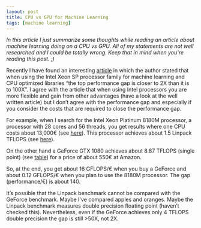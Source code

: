 ```yaml
---
layout: post
title: CPU vs GPU for Machine Learning
tags: [machine learning]
---
```


_In this article I just summarize some thoughts while reading an article about machine learning doing on a CPU vs GPU. All of my statements are not well researched and I could be totally wrong. Keep that in mind when you're reading this post. ;)_

Recently I have found an interesting [article](https://www.nextplatform.com/2017/10/13/new-optimizations-improve-deep-learning-frameworks-cpus/) in which the author stated that when using the Intel Xeon SP processor family for machine learning and CPU optimized libraries “the top performance gap is closer to 2X than it is to 100X”. I agree with the article that when using Intel processors you are more flexible and gain from other advantages (have a look at the well written article) but I don’t agree with the performance gap and especially if you consider the costs that are required to close the performance gap.

For example, when I search for the Intel Xeon Platinum 8180M processor, a processor with 28 cores and 56 threads, you get results where one CPU costs about 13,000€ (see [here](https://www.future-x.de/intel-xeon-platinum-8180m-25-ghz-28-core-56-threads-385-mb-cache-speicher-lga3647-socket-oem-p-677218/?pv=24&gclid=Cj0KCQjw95vPBRDVARIsAKvPd3L4yf2KabWImppwwCiul9zdr19nYhPL9Qj4YtLR7Xn4xE4XrJ-ZF10aArWvEALw_wcB)). This processor achieves about 1.5 Linpack TFLOPS (see [here](https://www.top500.org/news/intel-forges-new-xeon-line-under-scalable-processor-banner/)).

On the other hand a GeForce GTX 1080 achieves about 8.87 TFLOPS (single point) (see [table](https://www.heise.de/newsticker/meldung/Grafikkarte-Nvidia-GeForce-GTX-1080-Monster-Leistung-fuer-fast-800-Euro-3209254.html)) for a price of about 550€ at Amazon.

So, at the end, you get about 16 GFLOPS/€ when you buy a GeForce and about 0.12 GFLOPS/€ when you plan to use the 8180M processor. The gap (performance/€) is about 140.

It’s possible that the Linpack benchmark cannot be compared with the GeForce benchmark. Maybe I've compared apples and oranges. Maybe the Linpack benchmark measures double precision floating point (haven’t checked this). Nevertheless, even if the GeForce achieves only 4 TFLOPS double precision the gap is still >50X, not 2X.

